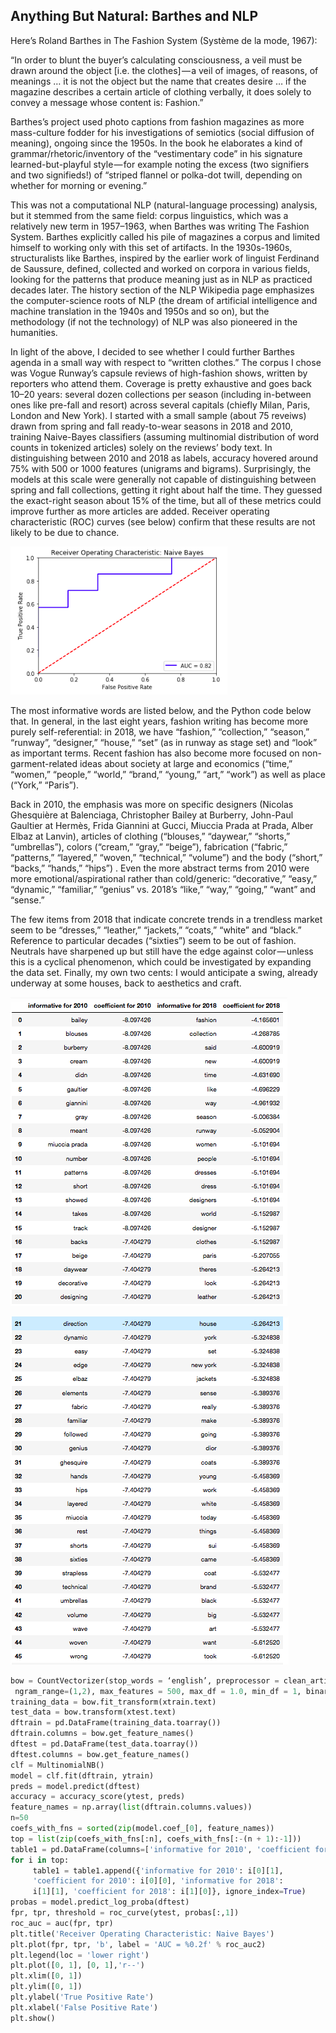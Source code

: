 ## Anything But Natural: Barthes and NLP

Here’s Roland Barthes in The Fashion System (Système de la mode, 1967):

“In order to blunt the buyer’s calculating consciousness, a veil must be drawn around the object [i.e. the clothes] — a veil of images, of reasons, of meanings … it is not the object but the name that creates desire … if the magazine describes a certain article of clothing verbally, it does solely to convey a message whose content is: Fashion.”

Barthes’s project used photo captions from fashion magazines as more mass-culture fodder for his investigations of semiotics (social diffusion of meaning), ongoing since the 1950s. In the book he elaborates a kind of grammar/rhetoric/inventory of the “vestimentary code” in his signature learned-but-playful style — for example noting the excess (two signifiers and two signifieds!) of “striped flannel or polka-dot twill, depending on whether for morning or evening.”

This was not a computational NLP (natural-language processing) analysis, but it stemmed from the same field: corpus linguistics, which was a relatively new term in 1957–1963, when Barthes was writing The Fashion System. Barthes explicitly called his pile of magazines a corpus and limited himself to working only with this set of artifacts. In the 1930s-1960s, structuralists like Barthes, inspired by the earlier work of linguist Ferdinand de Saussure, defined, collected and worked on corpora in various fields, looking for the patterns that produce meaning just as in NLP as practiced decades later. The history section of the NLP Wikipedia page emphasizes the computer-science roots of NLP (the dream of artificial intelligence and machine translation in the 1940s and 1950s and so on), but the methodology (if not the technology) of NLP was also pioneered in the humanities.

In light of the above, I decided to see whether I could further Barthes agenda in a small way with respect to “written clothes.” The corpus I chose was Vogue Runway’s capsule reviews of high-fashion shows, written by reporters who attend them. Coverage is pretty exhaustive and goes back 10–20 years: several dozen collections per season (including in-between ones like pre-fall and resort) across several capitals (chiefly Milan, Paris, London and New York).
I started with a small sample (about 75 reveiws) drawn from spring and fall ready-to-wear seasons in 2018 and 2010, training Naive-Bayes classifiers (assuming multinomial distribution of word counts in tokenized articles) solely on the reviews’ body text. In distinguishing between 2010 and 2018 as labels, accuracy hovered around 75% with 500 or 1000 features (unigrams and bigrams). Surprisingly, the models at this scale were generally not capable of distinguishing between spring and fall collections, getting it right about half the time. They guessed the exact-right season about 15% of the time, but all of these metrics could improve further as more articles are added. Receiver operating characteristic (ROC) curves (see below) confirm that these results are not likely to be due to chance.

![](ROC.png)

The most informative words are listed below, and the Python code below that. In general, in the last eight years, fashion writing has become more purely self-referential: in 2018, we have “fashion,” “collection,” “season,” “runway”, “designer,” “house,” “set” (as in runway as stage set) and “look” as important terms. Recent fashion has also become more focused on non-garment-related ideas about society at large and economics (“time,” “women,” “people,” “world,” “brand,” “young,” “art,” “work”) as well as place (“York,” “Paris”).

Back in 2010, the emphasis was more on specific designers (Nicolas Ghesquière at Balenciaga, Christopher Bailey at Burberry, John-Paul Gaultier at Hermès, Frida Giannini at Gucci, Miuccia Prada at Prada, Alber Elbaz at Lanvin), articles of clothing (“blouses,” “daywear,” “shorts,” “umbrellas”), colors (“cream,” “gray,” “beige”), fabrication (“fabric,” “patterns,” “layered,” “woven,” “technical,” “volume”) and the body (“short,” “backs,” “hands,” “hips”) . Even the more abstract terms from 2010 were more emotional/aspirational rather than cold/generic: “decorative,” “easy,” “dynamic,” “familiar,” “genius” vs. 2018’s “like,” “way,” “going,” “want” and “sense.”

The few items from 2018 that indicate concrete trends in a trendless market seem to be “dresses,” “leather,” “jackets,” “coats,” “white” and “black.” Reference to particular decades (“sixties”) seem to be out of fashion. Neutrals have sharpened up but still have the edge against color — unless this is a cyclical phenomenon, which could be investigated by expanding the data set. Finally, my own two cents: I would anticipate a swing, already underway at some houses, back to aesthetics and craft.

![](20_most_informative_words.png)

![](21_to_45_most_informative_words.png)

``` python
bow = CountVectorizer(stop_words = ‘english’, preprocessor = clean_article, tokenizer = TweetTokenizer().tokenize,
 ngram_range=(1,2), max_features = 500, max_df = 1.0, min_df = 1, binary = False)
training_data = bow.fit_transform(xtrain.text)
test_data = bow.transform(xtest.text)
dftrain = pd.DataFrame(training_data.toarray())
dftrain.columns = bow.get_feature_names()
dftest = pd.DataFrame(test_data.toarray())
dftest.columns = bow.get_feature_names()
clf = MultinomialNB()
model = clf.fit(dftrain, ytrain)
preds = model.predict(dftest)
accuracy = accuracy_score(ytest, preds)
feature_names = np.array(list(dftrain.columns.values))
n=50
coefs_with_fns = sorted(zip(model.coef_[0], feature_names))
top = list(zip(coefs_with_fns[:n], coefs_with_fns[:-(n + 1):-1]))
table1 = pd.DataFrame(columns=['informative for 2010', 'coefficient for 2010', 'informative for 2018', 'coefficient for 2018'])
for i in top:
     table1 = table1.append({'informative for 2010': i[0][1],
     'coefficient for 2010': i[0][0], 'informative for 2018':
     i[1][1], 'coefficient for 2018': i[1][0]}, ignore_index=True)
probas = model.predict_log_proba(dftest)
fpr, tpr, threshold = roc_curve(ytest, probas[:,1])  
roc_auc = auc(fpr, tpr)
plt.title('Receiver Operating Characteristic: Naive Bayes')
plt.plot(fpr, tpr, 'b', label = 'AUC = %0.2f' % roc_auc2)
plt.legend(loc = 'lower right')
plt.plot([0, 1], [0, 1],'r--')
plt.xlim([0, 1])
plt.ylim([0, 1])
plt.ylabel('True Positive Rate')
plt.xlabel('False Positive Rate')
plt.show()
```
